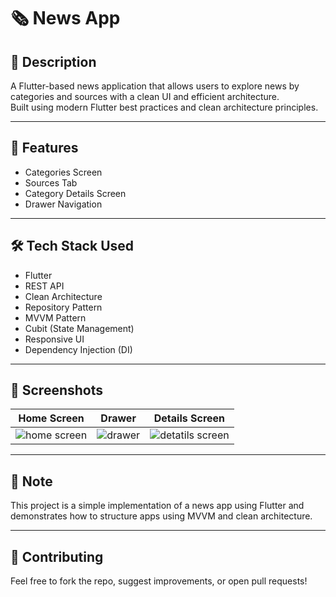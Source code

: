 # 🗞️ News App

## 📱 Description
A Flutter-based news application that allows users to explore news by categories and sources with a clean UI and efficient architecture.  
Built using modern Flutter best practices and clean architecture principles.

---

## 🚀 Features

- Categories Screen  
- Sources Tab  
- Category Details Screen  
- Drawer Navigation  

---

## 🛠️ Tech Stack Used

- Flutter
- REST API
- Clean Architecture
- Repository Pattern
- MVVM Pattern
- Cubit (State Management)
- Responsive UI
- Dependency Injection (DI)

---

## 📸 Screenshots

| Home Screen | Drawer | Details Screen |
|-------------|--------|----------------|
| ![home screen](https://github.com/user-attachments/assets/e94aa7b7-d69b-4d4d-8a9e-e99fdf834693) | ![drawer](https://github.com/user-attachments/assets/3740db0c-06a5-4671-b305-80b1d8978160) | ![detatils screen](https://github.com/user-attachments/assets/5676be02-0b10-496e-9961-3fae82081776) |

---

## 📌 Note
This project is a simple implementation of a news app using Flutter and demonstrates how to structure apps using MVVM and clean architecture.

---

## 🤝 Contributing
Feel free to fork the repo, suggest improvements, or open pull requests!
